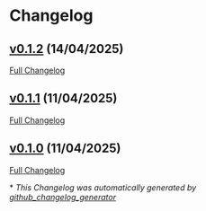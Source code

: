 # Changelog

## [v0.1.2](https://github.com/libis/teneo-format_library/tree/v0.1.2) (14/04/2025)

[Full Changelog](https://github.com/libis/teneo-format_library/compare/v0.1.1...v0.1.2)

## [v0.1.1](https://github.com/libis/teneo-format_library/tree/v0.1.1) (11/04/2025)

[Full Changelog](https://github.com/libis/teneo-format_library/compare/v0.1.0...v0.1.1)

## [v0.1.0](https://github.com/libis/teneo-format_library/tree/v0.1.0) (11/04/2025)

[Full Changelog](https://github.com/libis/teneo-format_library/compare/d2d78780dfb6564b66e45db0157364e99e91a7ab...v0.1.0)



\* *This Changelog was automatically generated by [github_changelog_generator](https://github.com/github-changelog-generator/github-changelog-generator)*
